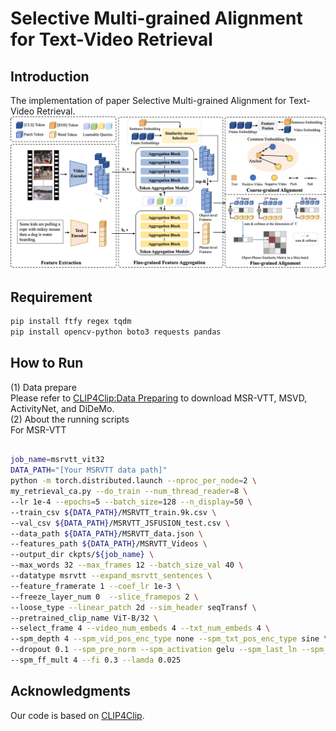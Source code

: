 # Selective Multi-grained Alignment for Text-Video Retrieval

## Introduction
The implementation of paper Selective Multi-grained Alignment for Text-Video Retrieval.  
![](SMA.png)

## Requirement

```bash
pip install ftfy regex tqdm
pip install opencv-python boto3 requests pandas
```
## How to Run
(1) Data prepare  
Please refer to [CLIP4Clip:Data Preparing](https://github.com/ArrowLuo/CLIP4Clip) to download MSR-VTT, MSVD, ActivityNet, and DiDeMo.  
(2) About the running scripts  
For MSR-VTT
```bash

job_name=msrvtt_vit32
DATA_PATH="[Your MSRVTT data path]"
python -m torch.distributed.launch --nproc_per_node=2 \
my_retrieval_ca.py --do_train --num_thread_reader=8 \
--lr 1e-4 --epochs=5 --batch_size=128 --n_display=50 \
--train_csv ${DATA_PATH}/MSRVTT_train.9k.csv \
--val_csv ${DATA_PATH}/MSRVTT_JSFUSION_test.csv \
--data_path ${DATA_PATH}/MSRVTT_data.json \
--features_path ${DATA_PATH}/MSRVTT_Videos \
--output_dir ckpts/${job_name} \
--max_words 32 --max_frames 12 --batch_size_val 40 \
--datatype msrvtt --expand_msrvtt_sentences \
--feature_framerate 1 --coef_lr 1e-3 \
--freeze_layer_num 0  --slice_framepos 2 \
--loose_type --linear_patch 2d --sim_header seqTransf \
--pretrained_clip_name ViT-B/32 \
--select_frame 4 --video_num_embeds 4 --txt_num_embeds 4 \
--spm_depth 4 --spm_vid_pos_enc_type none --spm_txt_pos_enc_type sine \
--dropout 0.1 --spm_pre_norm --spm_activation gelu --spm_last_ln --spm_residual --spm_residual_norm --spm_weight_sharing \
--spm_ff_mult 4 --fi 0.3 --lamda 0.025
```

## Acknowledgments
Our code is based on [CLIP4Clip](https://github.com/ArrowLuo/CLIP4Clip).

